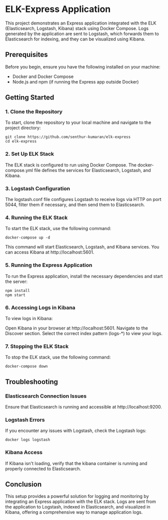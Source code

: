 # ELK-Express Application

This project demonstrates an Express application integrated with the ELK (Elasticsearch, Logstash, Kibana) stack using Docker Compose. Logs generated by the application are sent to Logstash, which forwards them to Elasticsearch for indexing, and they can be visualized using Kibana.

## Prerequisites

Before you begin, ensure you have the following installed on your machine:

- Docker and Docker Compose
- Node.js and npm (if running the Express app outside Docker)

## Getting Started

### 1. Clone the Repository

To start, clone the repository to your local machine and navigate to the project directory:

```
git clone https://github.com/senthur-kumaran/elk-express
cd elk-express
```

### 2. Set Up ELK Stack
The ELK stack is configured to run using Docker Compose. The docker-compose.yml file defines the services for Elasticsearch, Logstash, and Kibana.

### 3. Logstash Configuration
The logstash.conf file configures Logstash to receive logs via HTTP on port 5044, filter them if necessary, and then send them to Elasticsearch.

### 4. Running the ELK Stack
To start the ELK stack, use the following command:

```
docker-compose up -d
```

This command will start Elasticsearch, Logstash, and Kibana services. You can access Kibana at http://localhost:5601.

### 5. Running the Express Application
To run the Express application, install the necessary dependencies and start the server:

```
npm install
npm start
```

### 6. Accessing Logs in Kibana
To view logs in Kibana:

Open Kibana in your browser at http://localhost:5601.
Navigate to the Discover section.
Select the correct index pattern (logs-*) to view your logs.

### 7. Stopping the ELK Stack
To stop the ELK stack, use the following command:

```
docker-compose down
```

## Troubleshooting
### Elasticsearch Connection Issues
Ensure that Elasticsearch is running and accessible at http://localhost:9200.

### Logstash Errors
If you encounter any issues with Logstash, check the Logstash logs:

```
docker logs logstash
```

### Kibana Access
If Kibana isn't loading, verify that the kibana container is running and properly connected to Elasticsearch.

## Conclusion
This setup provides a powerful solution for logging and monitoring by integrating an Express application with the ELK stack. Logs are sent from the application to Logstash, indexed in Elasticsearch, and visualized in Kibana, offering a comprehensive way to manage application logs.